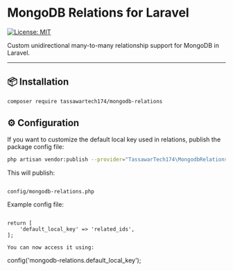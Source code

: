 # MongoDB Relations for Laravel

[![License: MIT](https://img.shields.io/badge/License-MIT-blue.svg)](LICENSE)

Custom unidirectional many-to-many relationship support for MongoDB in Laravel.

---

## 📦 Installation

```bash
composer require tassawartech174/mongodb-relations

```

## ⚙️ Configuration

If you want to customize the default local key used in relations, publish the package config file:

```bash
php artisan vendor:publish --provider="TassawarTech174\MongodbRelations\MongodbRelationsServiceProvider" --tag=mongodb-relations-config

```

This will publish:

```

config/mongodb-relations.php

```

Example config file:

```

return [
    'default_local_key' => 'related_ids',
];

You can now access it using:

```

config('mongodb-relations.default_local_key');

```

